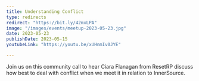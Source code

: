 ```yaml
---
title: Understanding Conflict
type: redirects
redirect: "https://bit.ly/42mxLPA"
image: "/images/events/meetup-2023-05-23.jpg"
date: 2023-05-23
publishDate: 2023-05-15
youtubeLink: "https://youtu.be/xUHnmIv0JYE"

---
```


Join us on this community call to hear Ciara Flanagan from ResetRP discuss how best to deal with conflict when we meet it in relation to InnerSource.
